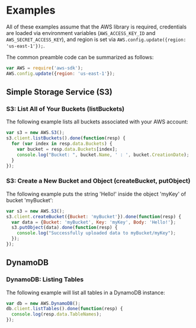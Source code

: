 # Examples

All of these examples assume that the AWS library is required,
credentials are loaded via environment variables (`AWS_ACCESS_KEY_ID`
and `AWS_SECRET_ACCESS_KEY`), and region is set via 
`AWS.config.update({region: 'us-east-1'});`.

The common preamble code can be summarized as follows:

```js
var AWS = require('aws-sdk');
AWS.config.update({region: 'us-east-1'});
```

## Simple Storage Service (S3)

### S3: List All of Your Buckets (listBuckets)

The following example lists all buckets associated with your AWS account:

```js
var s3 = new AWS.S3();
s3.client.listBuckets().done(function(resp) {
  for (var index in resp.data.Buckets) {
    var bucket = resp.data.Buckets[index];
    console.log("Bucket: ", bucket.Name, ' : ', bucket.CreationDate);
  }
});
```

### S3: Create a New Bucket and Object (createBucket, putObject)

The following example puts the string 'Hello!' inside the
object 'myKey' of bucket 'myBucket':

```js
var s3 = new AWS.S3();
s3.client.createBucket({Bucket: 'myBucket'}).done(function(resp) {
  var data = {Bucket: 'myBucket', Key: 'myKey', Body: 'Hello!'};
  s3.putObject(data).done(function(resp) {
    console.log("Successfully uploaded data to myBucket/myKey");
  });
});
```

## DynamoDB

### DynamoDB: Listing Tables

The following example will list all tables in a DynamoDB instance:

```js
var db = new AWS.DynamoDB();
db.client.listTables().done(function(resp) {
  console.log(resp.data.TableNames);
});
```